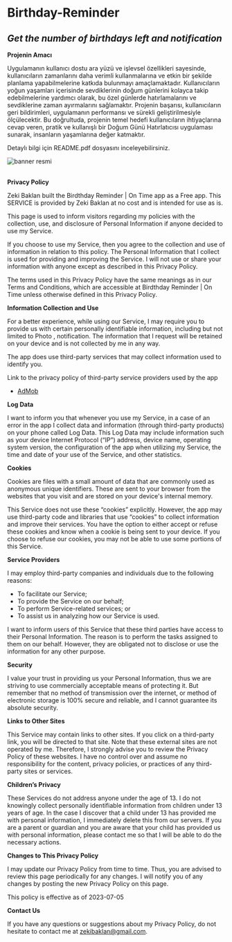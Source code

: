 # Birthday-Reminder

## ***Get the number of birthdays left and notification***
**Projenin Amacı**

Uygulamanın kullanıcı dostu ara yüzü ve işlevsel özellikleri sayesinde, kullanıcıların zamanlarını daha verimli kullanmalarına ve etkin bir şekilde planlama yapabilmelerine katkıda bulunmayı amaçlamaktadır. Kullanıcıların yoğun yaşamları içerisinde sevdiklerinin doğum günlerini kolayca takip edebilmelerine yardımcı olarak, bu özel günlerde hatırlamalarını ve sevdiklerine zaman ayırmalarını sağlamaktır.
Projenin başarısı, kullanıcıların geri bildirimleri, uygulamanın performansı ve sürekli geliştirilmesiyle ölçülecektir. Bu doğrultuda, projenin temel hedefi kullanıcıların ihtiyaçlarına cevap veren, pratik ve kullanışlı bir Doğum Günü Hatırlatıcısı uygulaması sunarak, insanların yaşamlarına değer katmaktır.

Detaylı bilgi için README.pdf dosyasını inceleyebilirsiniz.

![banner resmi](https://r.resimlink.com/mBf49RrJ0e.jpeg)<br /><br />


**Privacy Policy**

Zeki Baklan built the Birdthday Reminder | On Time app as a Free app. This SERVICE is provided by Zeki Baklan at no cost and is intended for use as is.

This page is used to inform visitors regarding my policies with the collection, use, and disclosure of Personal Information if anyone decided to use my Service.

If you choose to use my Service, then you agree to the collection and use of information in relation to this policy. The Personal Information that I collect is used for providing and improving the Service. I will not use or share your information with anyone except as described in this Privacy Policy.

The terms used in this Privacy Policy have the same meanings as in our Terms and Conditions, which are accessible at Birdthday Reminder | On Time unless otherwise defined in this Privacy Policy.

**Information Collection and Use**

For a better experience, while using our Service, I may require you to provide us with certain personally identifiable information, including but not limited to Photo , notification. The information that I request will be retained on your device and is not collected by me in any way.

The app does use third-party services that may collect information used to identify you.

Link to the privacy policy of third-party service providers used by the app

*   [AdMob](https://support.google.com/admob/answer/6128543?hl=en)

**Log Data**

I want to inform you that whenever you use my Service, in a case of an error in the app I collect data and information (through third-party products) on your phone called Log Data. This Log Data may include information such as your device Internet Protocol (“IP”) address, device name, operating system version, the configuration of the app when utilizing my Service, the time and date of your use of the Service, and other statistics.

**Cookies**

Cookies are files with a small amount of data that are commonly used as anonymous unique identifiers. These are sent to your browser from the websites that you visit and are stored on your device's internal memory.

This Service does not use these “cookies” explicitly. However, the app may use third-party code and libraries that use “cookies” to collect information and improve their services. You have the option to either accept or refuse these cookies and know when a cookie is being sent to your device. If you choose to refuse our cookies, you may not be able to use some portions of this Service.

**Service Providers**

I may employ third-party companies and individuals due to the following reasons:

*   To facilitate our Service;
*   To provide the Service on our behalf;
*   To perform Service-related services; or
*   To assist us in analyzing how our Service is used.

I want to inform users of this Service that these third parties have access to their Personal Information. The reason is to perform the tasks assigned to them on our behalf. However, they are obligated not to disclose or use the information for any other purpose.

**Security**

I value your trust in providing us your Personal Information, thus we are striving to use commercially acceptable means of protecting it. But remember that no method of transmission over the internet, or method of electronic storage is 100% secure and reliable, and I cannot guarantee its absolute security.

**Links to Other Sites**

This Service may contain links to other sites. If you click on a third-party link, you will be directed to that site. Note that these external sites are not operated by me. Therefore, I strongly advise you to review the Privacy Policy of these websites. I have no control over and assume no responsibility for the content, privacy policies, or practices of any third-party sites or services.

**Children’s Privacy**

These Services do not address anyone under the age of 13. I do not knowingly collect personally identifiable information from children under 13 years of age. In the case I discover that a child under 13 has provided me with personal information, I immediately delete this from our servers. If you are a parent or guardian and you are aware that your child has provided us with personal information, please contact me so that I will be able to do the necessary actions.

**Changes to This Privacy Policy**

I may update our Privacy Policy from time to time. Thus, you are advised to review this page periodically for any changes. I will notify you of any changes by posting the new Privacy Policy on this page.

This policy is effective as of 2023-07-05

**Contact Us**

If you have any questions or suggestions about my Privacy Policy, do not hesitate to contact me at zekibaklan@gmail.com.


